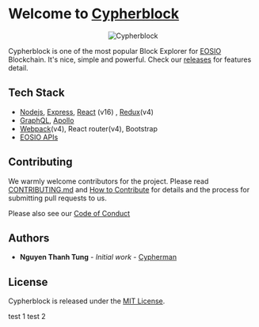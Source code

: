 # Welcome to [Cypherblock](https://www.cypherblock.io)

<p align="center">
  <img alt="Cypherblock" src="https://www.cypherblock.io/header_pro1.png">
</p>

Cypherblock is one of the most popular Block Explorer for [EOSIO](https://github.com/EOSIO/eos) Blockchain. It's nice, simple and powerful. Check our [releases](https://github.com/Cypherman1/cypherblock-eos/releases) for features detail.

## Tech Stack

- [Nodejs](https://nodejs.org/en/), [Express](https://expressjs.com/), [React](https://reactjs.org/) (v16) , [Redux](https://redux.js.org/)(v4)
- [GraphQL](https://graphql.org/), [Apollo](https://www.apollographql.com/)
- [Webpack](https://webpack.js.org/)(v4), React router(v4), Bootstrap
- [EOSIO APIs](https://developers.eos.io/)

## Contributing

We warmly welcome contributors for the project. Please read [CONTRIBUTING.md](CONTRIBUTING.md) and [How to Contribute](https://github.com/Cypherman1/cypherblock-eos/wiki/How-to-Contribute) for details and the process for submitting pull requests to us.

Please also see our [Code of Conduct](CODE_OF_CONDUCT.md)

## Authors

- **Nguyen Thanh Tung** - _Initial work_ - [Cypherman](https://github.com/Cypherman1)

## License

Cypherblock is released under the [MIT License](LICENSE.md).


test 1
test 2
